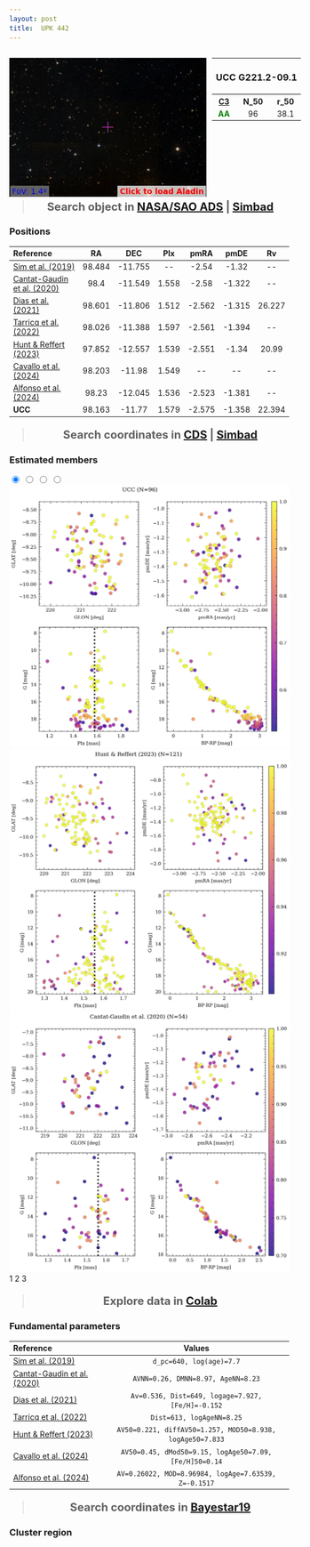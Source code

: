 ```yaml
---
layout: post
title:  UPK 442
---
```

<div style="display: flex; justify-content: space-between; width:720px;height:250px">
<div style="text-align: center;">

<!-- Static image + data attributes for FOV and target -->
<img id="aladin_img"
     data-umami-event="aladin_load"
     src="https://raw.githubusercontent.com/ucc23/Q3N/main/plots/aladin/upk442.webp"
     alt="Click to load Aladin Lite" 
     style="width:355px;height:250px; cursor: pointer;"
     data-fov="1.27" 
     data-target="98.163 -11.77"/>
<!-- Div to contain Aladin Lite viewer -->
<div id="aladin-lite-div" style="width:355px;height:250px;display:none;"></div>
<!-- Aladin Lite script (will be loaded after the image is clicked) -->
<script src="{{ site.baseurl }}/scripts/aladin_load.js"></script>

</div>
<!-- Left block -->

<table style="width:355px;height:250px;">
  <!-- Row 1 (title) -->
  <tr>
    <td colspan="5"><h3>UCC G221.2-09.1</h3></td>
  </tr>
  <!-- Row 2 -->
  <tr>
    <th style="text-align: center;"><a href="https://ucc.ar/faq#what-is-the-c3-parameter" title="Combined class">C3</a></th>
    <th style="text-align: center;"><div title="Stars with membership probability >50%">N_50</div></th>
    <th style="text-align: center;"><div title="Radius that contains half the members [arcmin]">r_50</div></th>
  </tr>
  <!-- Row 3 -->
  <tr>
    <td style="text-align: center;"><span style="color: green; font-weight: bold;">A</span><span style="color: green; font-weight: bold;">A</span></td>
    <td style="text-align: center;">96</td>
    <td style="text-align: center;">38.1</td>
  </tr>
</table>
</div>

> <p style="text-align:center; font-weight: bold; font-size:20px">Search object in <a data-umami-event="nasa_search" href="https://ui.adsabs.harvard.edu/search/q=%20collection%3Aastronomy%20body%3A%22UPK%20442%22&sort=date%20desc%2C%20bibcode%20desc&p_=0" target="_blank">NASA/SAO ADS</a> | <a data-umami-event="simbad_search" href="https://simbad.cds.unistra.fr/simbad/sim-id-refs?Ident=upk442" target="_blank">Simbad</a></p>


### Positions

| Reference    | RA    | DEC   | Plx  | pmRA  | pmDE   |  Rv  |
| :---         | :---: | :---: | :---: | :---: | :---: | :---: |
|[Sim et al. (2019)](https://ui.adsabs.harvard.edu/abs/2019JKAS...52..145S) | 98.484 | -11.755 | -- | -2.54 | -1.32 | -- |
|[Cantat-Gaudin et al. (2020)](https://ui.adsabs.harvard.edu/abs/2020A%26A...640A...1C) | 98.4 | -11.549 | 1.558 | -2.58 | -1.322 | -- |
|[Dias et al. (2021)](https://ui.adsabs.harvard.edu/abs/2021MNRAS.504..356D) | 98.601 | -11.806 | 1.512 | -2.562 | -1.315 | 26.227 |
|[Tarricq et al. (2022)](https://ui.adsabs.harvard.edu/abs/2022A%26A...659A..59T) | 98.026 | -11.388 | 1.597 | -2.561 | -1.394 | -- |
|[Hunt & Reffert (2023)](https://ui.adsabs.harvard.edu/abs/2023A%26A...673A.114H) | 97.852 | -12.557 | 1.539 | -2.551 | -1.34 | 20.99 |
|[Cavallo et al. (2024)](https://ui.adsabs.harvard.edu/abs/2024AJ....167...12C) | 98.203 | -11.98 | 1.549 | -- | -- | -- |
|[Alfonso et al. (2024)](https://ui.adsabs.harvard.edu/abs/2024A%26A...689A..18A) | 98.23 | -12.045 | 1.536 | -2.523 | -1.381 | -- |
| **UCC** |98.163 | -11.77 | 1.579 | -2.575 | -1.358 | 22.394 |

> <p style="text-align:center; font-weight: bold; font-size:20px">Search coordinates in <a data-umami-event="cds_coord_search" href="https://cdsportal.u-strasbg.fr/?target=98.163,-11.77" target="_blank">CDS</a> | <a data-umami-event="simbad_coord_search" href="https://simbad.cds.unistra.fr/mobile/object_list.html?coord=98.163%20-11.77&output=json&radius=5&userEntry=upk442" target="_blank">Simbad</a></p>

### Estimated members

<div class="carousel">
<input type="radio" name="radio-btn" id="slide1" checked>
<input type="radio" name="radio-btn" id="slide1">
<input type="radio" name="radio-btn" id="slide2">
<input type="radio" name="radio-btn" id="slide3">
<div class="slides">
<div class="slide">
<a href="https://raw.githubusercontent.com/ucc23/Q3N/main/plots/UCC/upk442.webp" target="_blank">
<img src="https://raw.githubusercontent.com/ucc23/Q3N/main/plots/UCC/upk442.webp" alt="UPK 442 UCC">
</a>
</div>
<div class="slide">
<a href="https://raw.githubusercontent.com/ucc23/Q3N/main/plots/HUNT23/upk442.webp" target="_blank">
<img src="https://raw.githubusercontent.com/ucc23/Q3N/main/plots/HUNT23/upk442.webp" alt="UPK 442 HUNT23">
</a>
</div>
<div class="slide">
<a href="https://raw.githubusercontent.com/ucc23/Q3N/main/plots/CANTAT20/upk442.webp" target="_blank">
<img src="https://raw.githubusercontent.com/ucc23/Q3N/main/plots/CANTAT20/upk442.webp" alt="UPK 442 CANTAT20">
</a>
</div>
</div>
<div class="indicators">
<label for="slide1">1</label>
<label for="slide2">2</label>
<label for="slide3">3</label>
</div>
</div>


> <p style="text-align:center; font-weight: bold; font-size:20px">Explore data in <a data-umami-event="colab" href="https://colab.research.google.com/github/ucc23/ucc/blob/main/assets/notebook.ipynb" target="_blank">Colab</a></p>


### Fundamental parameters

| Reference |  Values |
| :---      |  :---:  |
| [Sim et al. (2019)](https://ui.adsabs.harvard.edu/abs/2019JKAS...52..145S) | `d_pc=640, log(age)=7.7` |
| [Cantat-Gaudin et al. (2020)](https://ui.adsabs.harvard.edu/abs/2020A%26A...640A...1C) | `AVNN=0.26, DMNN=8.97, AgeNN=8.23` |
| [Dias et al. (2021)](https://ui.adsabs.harvard.edu/abs/2021MNRAS.504..356D) | `Av=0.536, Dist=649, logage=7.927, [Fe/H]=-0.152` |
| [Tarricq et al. (2022)](https://ui.adsabs.harvard.edu/abs/2022A%26A...659A..59T) | `Dist=613, logAgeNN=8.25` |
| [Hunt & Reffert (2023)](https://ui.adsabs.harvard.edu/abs/2023A%26A...673A.114H) | `AV50=0.221, diffAV50=1.257, MOD50=8.938, logAge50=7.833` |
| [Cavallo et al. (2024)](https://ui.adsabs.harvard.edu/abs/2024AJ....167...12C) | `AV50=0.45, dMod50=9.15, logAge50=7.09, [Fe/H]50=0.14` |
| [Alfonso et al. (2024)](https://ui.adsabs.harvard.edu/abs/2024A%26A...689A..18A) | `AV=0.26022, MOD=8.96984, logAge=7.63539, Z=-0.1517` |

> <p style="text-align:center; font-weight: bold; font-size:20px">Search coordinates in <a data-umami-event="bayestar" href="http://argonaut.skymaps.info/query?lon=221.421%20&lat=-9.424&coordsys=gal&mapname=bayestar2019" target="_blank">Bayestar19</a></p>


### Cluster region

<html lang="en">
  <body>
    <center>
    <div id="plot-params"
         data-oc-name="upk442"
         data-ra-center="98.4"
         data-dec-center="-11.55"
         data-rad-deg="38.1"
         data-plx="1.579">
    </div>
    <div id="plot-container">
        <div id="plot"></div>
    </div>
    <script defer type="module" src="{{ site.baseurl }}/scripts/radec_scatter.js"></script>
    </center>
  </body>
</html>
<br>
